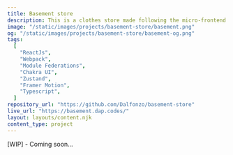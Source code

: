 ```yaml
---
title: Basement store
description: This is a clothes store made following the micro-frontend architecture. It also has some simple and cool animations to make it fun to use.
image: "/static/images/projects/basement-store/basement.png"
og: "/static/images/projects/basement-store/basement-og.png"
tags:
  [
    "ReactJs",
    "Webpack",
    "Module Federations",
    "Chakra UI",
    "Zustand",
    "Framer Motion",
    "Typescript",
  ]
repository_url: "https://github.com/Dalfonzo/basement-store"
live_url: "https://basement.dap.codes/"
layout: layouts/content.njk
content_type: project
---
```


<p>[WIP] - Coming soon...</p>
